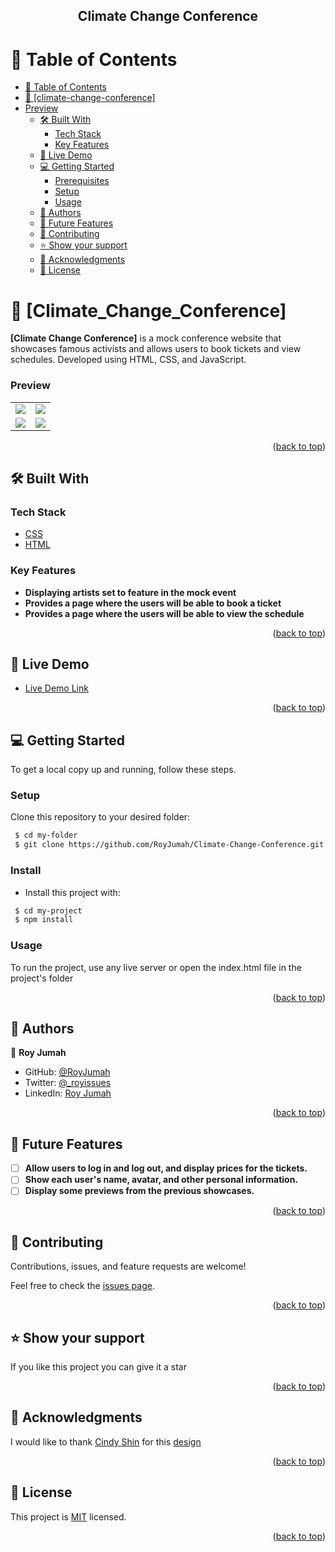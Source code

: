 
<a name="readme-top"></a>

<div align="center">
  <h2><b>Climate Change Conference</b></h2>

</div>



<!-- TABLE OF CONTENTS -->

# 📗 Table of Contents

- [📗 Table of Contents](#-table-of-contents)
- [📖 \[climate-change-conference\] ](#-climate-change-conference-)
- [Preview](#-preview)
  - [🛠 Built With ](#-built-with-)
    - [Tech Stack ](#tech-stack-)
    - [Key Features ](#key-features-)
  - [🚀 Live Demo ](#-live-demo-)
  - [💻 Getting Started ](#-getting-started-)
    - [Prerequisites](#prerequisites)
    - [Setup](#setup)
    - [Usage](#usage)
  - [👥 Authors ](#-authors-)
  - [🔭 Future Features ](#-future-features-)
  - [🤝 Contributing ](#-contributing-)
  - [⭐️ Show your support ](#️-show-your-support-)
  - [🙏 Acknowledgments ](#-acknowledgments-)
  - [📝 License ](#-license-)


<!-- PROJECT DESCRIPTION -->

# 📖 [Climate_Change_Conference] <a name="about-project"></a>

**[Climate Change Conference]**  is a mock conference website that showcases famous activists and allows users to book tickets and view schedules. Developed using HTML, CSS, and JavaScript.

<!-- PREVIEW-->
### Preview <a name="preview"></a>
<table style="border-collapse: collapse; border: 0;">
  <tr>
    <td><img src="https://github.com/RoyJumah/Climate-Change-Conference/assets/61903079/40fed655-ca12-4bd7-8231-8e2a330b34b6"></td>
    <td><img src="https://github.com/RoyJumah/Climate-Change-Conference/assets/61903079/ce69f01c-c2bf-49af-9d2d-007e09cd8959"></td>
  </tr>
  <tr>
    <td><img src="https://github.com/RoyJumah/Climate-Change-Conference/assets/61903079/6d88627d-0c5f-40af-82e7-8df3f185e766"></td>
    <td><img src="https://github.com/RoyJumah/Climate-Change-Conference/assets/61903079/f60c082e-edc2-4668-90a8-c8efeb1dd996"></td>
  </tr>
  
</table>


<p align="right">(<a href="#readme-top">back to top</a>)</p>

## 🛠 Built With <a name="built-with"></a>

### Tech Stack <a name="tech-stack"></a>

  <ul>
    <li><a href="https://www.javatpoint.com/javascript-tutorial>JavaScript</a></li>
    <li><a href="https://developer.mozilla.org/en-US/docs/Web/CSS">CSS</a></li>
    <li><a href="https://www.freecodecamp.org/news/tag/html/">HTML</a></li>
  </ul>

<!-- Features -->

### Key Features <a name="key-features"></a>

- **Displaying artists set to feature in the mock event**
- **Provides a page where the users will be able to book a ticket**     
- **Provides a page where the users will be able to view the schedule** 
      
<p align="right">(<a href="#readme-top">back to top</a>)</p>

<!-- LIVE DEMO -->

## 🚀 Live Demo <a name="live-demo"></a>

- [Live Demo Link](https://climatechangeconference.netlify.app/)

<p align="right">(<a href="#readme-top">back to top</a>)</p>

<!-- GETTING STARTED -->

## 💻 Getting Started <a name="getting-started"></a>
      
To get a local copy up and running, follow these steps.

### Setup

Clone this repository to your desired folder:

```sh
 $ cd my-folder
 $ git clone https://github.com/RoyJumah/Climate-Change-Conference.git
```
      
### Install  
- Install this project with:
 ```sh
  $ cd my-project
  $ npm install
```      
      
### Usage
To run the project, use any live server or open the index.html file in the project's folder

<p align="right">(<a href="#readme-top">back to top</a>)</p>

<!-- AUTHORS -->

## 👥 Authors <a name="authors"></a>

👤 **Roy Jumah**

- GitHub: [@RoyJumah](https://github.com/RoyJumah)
- Twitter: [@\_royissues](https://twitter.com/_royissues)
- LinkedIn: [Roy Jumah](https://www.linkedin.com/in/roy-jumah/)

<p align="right">(<a href="#readme-top">back to top</a>)</p>

<!-- FUTURE FEATURES -->

## 🔭 Future Features <a name="future-features"></a>
      
- [ ] **Allow users to log in and log out, and display prices for the tickets.**
- [ ] **Show each user's name, avatar, and other personal information.**
- [ ] **Display some previews from the previous showcases.**

<p align="right">(<a href="#readme-top">back to top</a>)</p>

<!-- CONTRIBUTING -->

## 🤝 Contributing <a name="contributing"></a>

Contributions, issues, and feature requests are welcome!

Feel free to check the [issues page](https://github.com/RoyJumah/Coachella-Capstone-project.git).

<p align="right">(<a href="#readme-top">back to top</a>)</p>

<!-- SUPPORT -->

## ⭐️ Show your support <a name="support"></a>

If you like this project you can give it a star

<p align="right">(<a href="#readme-top">back to top</a>)</p>

<!-- ACKNOWLEDGEMENTS -->

## 🙏 Acknowledgments <a name="acknowledgements"></a>

I would like to thank [Cindy Shin](https://www.behance.net/adagio07) for this [design](https://www.behance.net/gallery/29845175/CC-Global-Summit-2015?moduleId=192118207&action=moodboard)

<p align="right">(<a href="#readme-top">back to top</a>)</p>

<!-- LICENSE -->

## 📝 License <a name="license"></a>

This project is [MIT](./LICENSE) licensed.

<p align="right">(<a href="#readme-top">back to top</a>)</p>
